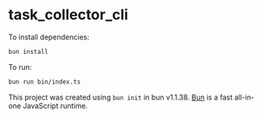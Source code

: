 # task_collector_cli

To install dependencies:

```bash
bun install
```

To run:

```bash
bun run bin/index.ts
```

This project was created using `bun init` in bun v1.1.38. [Bun](https://bun.sh) is a fast all-in-one JavaScript runtime.

